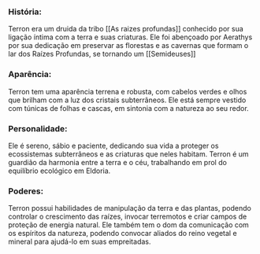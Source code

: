 ### História:

Terron era um druida da tribo [[As raizes profundas]] conhecido por sua ligação íntima com a terra e suas criaturas. Ele foi abençoado por Aerathys por sua dedicação em preservar as florestas e as cavernas que formam o lar dos Raízes Profundas, se tornando um [[Semideuses]]

### Aparência:

Terron tem uma aparência terrena e robusta, com cabelos verdes e olhos que brilham com a luz dos cristais subterrâneos. Ele está sempre vestido com túnicas de folhas e cascas, em sintonia com a natureza ao seu redor.
### Personalidade:

Ele é sereno, sábio e paciente, dedicando sua vida a proteger os ecossistemas subterrâneos e as criaturas que neles habitam. Terron é um guardião da harmonia entre a terra e o céu, trabalhando em prol do equilíbrio ecológico em Eldoria.
### Poderes:

Terron possui habilidades de manipulação da terra e das plantas, podendo controlar o crescimento das raízes, invocar terremotos e criar campos de proteção de energia natural. Ele também tem o dom da comunicação com os espíritos da natureza, podendo convocar aliados do reino vegetal e mineral para ajudá-lo em suas empreitadas.